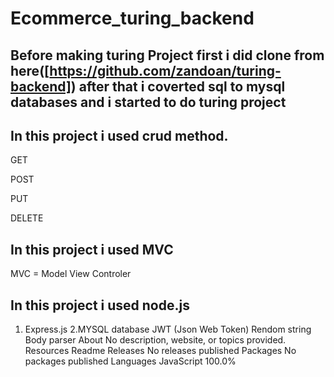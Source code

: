 # Ecommerce_turing_backend
## Before making turing Project first i did clone from here([https://github.com/zandoan/turing-backend]) after that i coverted sql to mysql databases and i started to do turing project

## In this project i used crud method.
 GET
 
 POST
 
 PUT
 
 DELETE
 
 ## In this project i used MVC
 MVC = Model View Controler

## In this project i used node.js
1. Express.js
2.MYSQL database
JWT (Json Web Token)
Rendom string
Body parser
About
No description, website, or topics provided.
Resources
 Readme
Releases
No releases published
Packages
No packages published 
Languages
JavaScript
100.0%
